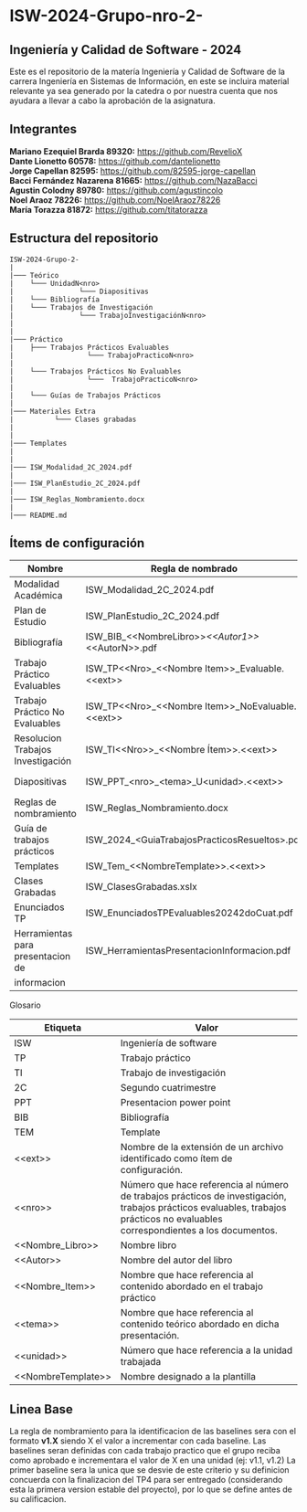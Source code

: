 # ISW-2024-Grupo-nro-2-

## Ingeniería y Calidad de Software - 2024 
Este es el repositorio de la matería Ingeniería y Calidad de Software de la carrera Ingeniería en Sistemas de Información, en este se incluira material relevante ya sea generado por la catedra o por nuestra cuenta que nos ayudara a llevar a cabo la aprobación de la asignatura.

## Integrantes 

**Mariano Ezequiel Brarda 89320:** https://github.com/RevelioX 
<br/>
**Dante Lionetto 60578:** https://github.com/dantelionetto 
<br/>
**Jorge Capellan 82595:** https://github.com/82595-jorge-capellan
<br/>
**Bacci Fernández Nazarena 81665:** https://github.com/NazaBacci 
<br/>
**Agustin Colodny 89780:** https://github.com/agustincolo
<br/>
**Noel Araoz 78226:** https://github.com/NoelAraoz78226
<br/>
**María Torazza 81872:** https://github.com/titatorazza 

## Estructura del repositorio 
```
ISW-2024-Grupo-2-
|
|─── Teórico
|    └─── UnidadN<nro>
|                └─── Diapositivas
|    └─── Bibliografía
|    └─── Trabajos de Investigación
|                └─── TrabajoInvestigaciónN<nro>
|   
|
|─── Práctico
|    ├─── Trabajos Prácticos Evaluables
|                  └─── TrabajoPracticoN<nro>
|            
|    └─── Trabajos Prácticos No Evaluables
|                  └───  TrabajoPracticoN<nro>
| 
|    └─── Guías de Trabajos Prácticos  
|  
|─── Materiales Extra
|          └─── Clases grabadas
|
|
|─── Templates
|
|
|─── ISW_Modalidad_2C_2024.pdf
|
|─── ISW_PlanEstudio_2C_2024.pdf
|
|─── ISW_Reglas_Nombramiento.docx
|
|─── README.md
```

## Ítems de configuración 

| Nombre  		              | Regla de nombrado                          	        | Ubicación física              				                        |
|-------------------------------------|---------------------------------------------------------|---------------------------------------------------------------------------------------|
| Modalidad Académica                 | ISW_Modalidad_2C_2024.pdf               	        | ISW-2024-Grupo-2-	                                                                |
| Plan de Estudio 	              | ISW_PlanEstudio_2C_2024.pdf           	                | ISW-2024-Grupo-2-                                                                     |
| Bibliografía                        | ISW_BIB_\<\<NombreLibro>>_\<\<Autor1>>_\<\<AutorN>>.pdf | ISW-2024-Grupo-2-/Teorico/Bibliografía/\<\<Tema>>			                |
| Trabajo Práctico Evaluables         | ISW_TP\<\<Nro>_\<\<Nombre Item>>_Evaluable.\<\<ext>>    | ISW-2024-Grupo-2-/Practico/Trabajos Practicos Evaluables /TrabajoPracticoN\<\<nro>>   |
| Trabajo Práctico No Evaluables      | ISW_TP\<\<Nro>_\<\<Nombre Item>>_NoEvaluable.\<\<ext>>  | ISW-2024-Grupo-2-/Practico/Trabajos Practicos No Evaluables /TrabajoPracticoN\<\<nro>>|
| Resolucion Trabajos Investigación   | ISW_TI\<\<Nro>>_\<\<Nombre Ítem>>.\<\<ext>>             | ISW-2024-Grupo-2-/Teorico/Trabajos de Investigación/TrabajoInvestigacionN\<\<nro>>    |
| Diapositivas                        | ISW_PPT_\<nro>_\<tema>_U\<unidad>.\<\<ext>>             | ISW-2024-Grupo-2-/Teórico/Diapositivas/UnidadN\<\<Nro>>                               |
| Reglas de nombramiento              | ISW_Reglas_Nombramiento.docx                             | ISW-2024-Grupo-2-                                                                     |
| Guía de trabajos prácticos	      | ISW_2024_\<GuiaTrabajosPracticosResueltos>.pdf          | ISW-2024-Grupo-2-/Practico/Guias Trabajos Practicos/\<Guia> 				|
| Templates                           | ISW_Tem_\<\<NombreTemplate>>.\<\<ext>>                  | ISW-2024-Grupo-2-/Templatess				                                |
| Clases Grabadas             	      | ISW_ClasesGrabadas.xslx       	                        | ISW-2024-Grupo-2-/Materiales Extra/Clases Grabadas				        |
| Enunciados TP   	 	      | ISW_EnunciadosTPEvaluables20242doCuat.pdf   	        | ISW-2024-Grupo-2-/Practico			                                        |
| Herramientas para presentacion de   | ISW_HerramientasPresentacionInformacion.pdf             | ISW-2024-Grupo 2-/Materiales Extra                                                    |
| informacion                         |                                                         |                                                                                       |

Glosario

|Etiqueta	        |Valor
|-----------------------|-----------------------------------------------------------------------------------------------------------------------------------------------------------------------------------|
| ISW	                | Ingeniería de software                                                                                                                                                            |
| TP	                | Trabajo práctico                                                                                                                                                                  |
| TI	                | Trabajo de investigación                                                                                                                                                          |
| 2C	                | Segundo cuatrimestre                                                                                                                                                              |
| PPT	                | Presentacion power point                                                                                                                                                          |
| BIB	                | Bibliografía                                                                                                                                                                      |
| TEM	                | Template                                                                                                                                                                          |
| <\<ext\>>	        | Nombre de la extensión de un archivo identificado como ítem de configuración.                                                                                                     |
| <\<nro\>>	        | Número que hace referencia al número de trabajos prácticos de investigación, trabajos prácticos evaluables, trabajos prácticos no evaluables correspondientes a los documentos.   |
| <<Nombre_Libro>>	| Nombre libro                                                                                                                                                                      |
| <\<Autor\>>	| Nombre del autor del libro                                                                                                                                                        |
| <<Nombre_Item>>	| Nombre que hace referencia al contenido abordado en el trabajo práctico                                                                                                           |
| <\<tema\>>	        | Nombre que hace referencia al contenido teórico abordado en dicha presentación.                                                                                                   |
| <\<unidad\>>	        | Número que hace referencia a la unidad trabajada                                                                                                                                  |
| <\<NombreTemplate\>>	| Nombre designado a la plantilla                                                                                                                                                   | 


## Linea Base

La regla de nombramiento para la identificacion de las baselines sera con el formato **v1.X** siendo X el valor a incrementar con cada baseline.
Las baselines seran definidas con cada trabajo practico que el grupo reciba como aprobado e incrementara el valor de X en una unidad (ej: v1.1, v1.2)
La primer baseline sera la unica que se desvie de este criterio y su definicion concuerda con la finalizacion del TP4 para ser entregado (considerando esta la primera version estable del proyecto), por lo que se define antes de su calificacion.
            

